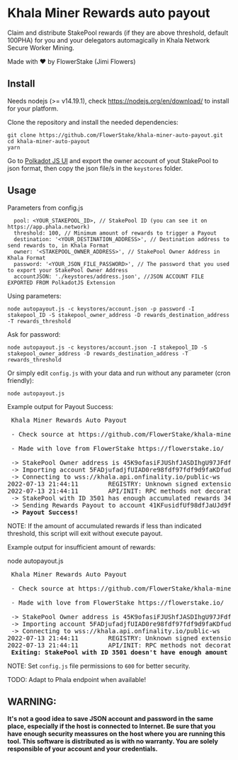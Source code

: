 # Khala Miner Rewards auto payout

Claim and distribute StakePool rewards (if they are above threshold, default 100PHA) for you and your delegators automagically in Khala Network Secure Worker Mining.

Made with ❤️  by FlowerStake (Jimi Flowers)

## Install

Needs nodejs (>= v14.19.1), check https://nodejs.org/en/download/ to install for your platform.

Clone the repository and install the needed dependencies:

```
git clone https://github.com/FlowerStake/khala-miner-auto-payout.git
cd khala-miner-auto-payout
yarn
```

Go to [Polkadot JS UI](https://polkadot.js.org/apps/#/accounts) and export the owner account of yout StakePool to json format, then copy the json file/s in the `keystores` folder.

## Usage

Parameters from config.js
```
  pool: <YOUR_STAKEPOOL_ID>, // StakePool ID (you can see it on https://app.phala.network)
  threshold: 100, // Minimum amount of rewards to trigger a Payout
  destination: '<YOUR_DESTINATION_ADDRESS>', // Destination address to send rewards to, in Khala Format
  owner: '<STAKEPOOL_OWNER_ADDRESS>', // StakePool Owner Address in Khala Format
  password: '<YOUR_JSON_FILE_PASSWORD>', // The password that you used to export your StakePool Owner Address 
  accountJSON: './keystores/address.json', //JSON ACCOUNT FILE EXPORTED FROM PolkadotJS Extension
```

Using parameters:

```
node autopayout.js -c keystores/account.json -p password -I stakepool_ID -S stakepool_owner_address -D rewards_destination_address -T rewards_threshold
```

Ask for password:

```
node autopayout.js -c keystores/account.json -I stakepool_ID -S stakepool_owner_address -D rewards_destination_address -T rewards_threshold
```

Or simply edit `config.js` with your data and run without any parameter (cron friendly):

```
node autopayout.js
```
Example output for Payout Success:

<pre>
 Khala Miner Rewards Auto Payout 

 - Check source at https://github.com/FlowerStake/khala-miner-auto-payout

 - Made with love from FlowerStake https://flowerstake.io/

 -> StakePool Owner address is 45K9ofasiFJUShfJASDIhgU97JFdf9DF7s9dfsd8
 -> Importing account 5FADjufadjfUIAD0re98fdf97fdf9d9faKDfud9of
 -> Connecting to wss://khala.api.onfinality.io/public-ws
2022-07-13 21:44:11        REGISTRY: Unknown signed extensions CheckMqSequence found, treating them as no-effect
2022-07-13 21:44:11        API/INIT: RPC methods not decorated: pha_getMqNextSequence, pha_getStorageChanges, pha_getStorageChangesAt
 -> StakePool with ID 3501 has enough accumulated rewards 345.68 PHA
 -> Sending Rewards Payout to account 41KFusidfUf98dfJaUJd9fdKfd7hgU97JFdf9DF7s9dfsd8
 <b>-> Payout Success!</b>
</pre>

NOTE: If the amount of accumulated rewards if less than indicated threshold, this script will exit without execute payout.

Example output for insufficient amount of rewards:

node autopayout.js
<pre>
 Khala Miner Rewards Auto Payout 

 - Check source at https://github.com/FlowerStake/khala-miner-auto-payout

 - Made with love from FlowerStake https://flowerstake.io/

 -> StakePool Owner address is 45K9ofasiFJUShfJASDIhgU97JFdf9DF7s9dfsd8
 -> Importing account 5FADjufadjfUIAD0re98fdf97fdf9d9faKDfud9of
 -> Connecting to wss://khala.api.onfinality.io/public-ws
2022-07-13 21:44:11        REGISTRY: Unknown signed extensions CheckMqSequence found, treating them as no-effect
2022-07-13 21:44:11        API/INIT: RPC methods not decorated: pha_getMqNextSequence, pha_getStorageChanges, pha_getStorageChangesAt
 <b>Exiting: StakePool with ID 3501 doesn't have enough amount of rewards to trigger payout (23.74 PHA)</b>
</pre>

NOTE: Set `config.js` file permissions to `600` for better security.

TODO: Adapt to Phala endpoint when available!

## WARNING: 
**It's not a good idea to save JSON account and password in the same place, especially if the host is connected to Internet. Be
sure that you have enough security meassures on the host where you are running this tool. This software is distributed as is with 
no warranty. You are solely responsible of your account and your credentials.**
